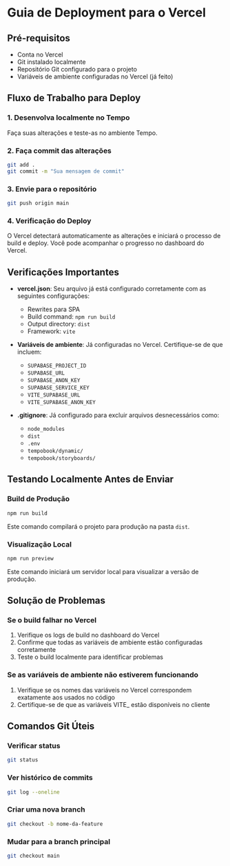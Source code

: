 # Guia de Deployment para o Vercel

## Pré-requisitos

- Conta no Vercel
- Git instalado localmente
- Repositório Git configurado para o projeto
- Variáveis de ambiente configuradas no Vercel (já feito)

## Fluxo de Trabalho para Deploy

### 1. Desenvolva localmente no Tempo

Faça suas alterações e teste-as no ambiente Tempo.

### 2. Faça commit das alterações

```bash
git add .
git commit -m "Sua mensagem de commit"
```

### 3. Envie para o repositório

```bash
git push origin main
```

### 4. Verificação do Deploy

O Vercel detectará automaticamente as alterações e iniciará o processo de build e deploy.
Você pode acompanhar o progresso no dashboard do Vercel.

## Verificações Importantes

- **vercel.json**: Seu arquivo já está configurado corretamente com as seguintes configurações:
  - Rewrites para SPA
  - Build command: `npm run build`
  - Output directory: `dist`
  - Framework: `vite`

- **Variáveis de ambiente**: Já configuradas no Vercel. Certifique-se de que incluem:
  - `SUPABASE_PROJECT_ID`
  - `SUPABASE_URL`
  - `SUPABASE_ANON_KEY`
  - `SUPABASE_SERVICE_KEY`
  - `VITE_SUPABASE_URL`
  - `VITE_SUPABASE_ANON_KEY`

- **.gitignore**: Já configurado para excluir arquivos desnecessários como:
  - `node_modules`
  - `dist`
  - `.env`
  - `tempobook/dynamic/`
  - `tempobook/storyboards/`

## Testando Localmente Antes de Enviar

### Build de Produção

```bash
npm run build
```

Este comando compilará o projeto para produção na pasta `dist`.

### Visualização Local

```bash
npm run preview
```

Este comando iniciará um servidor local para visualizar a versão de produção.

## Solução de Problemas

### Se o build falhar no Vercel

1. Verifique os logs de build no dashboard do Vercel
2. Confirme que todas as variáveis de ambiente estão configuradas corretamente
3. Teste o build localmente para identificar problemas

### Se as variáveis de ambiente não estiverem funcionando

1. Verifique se os nomes das variáveis no Vercel correspondem exatamente aos usados no código
2. Certifique-se de que as variáveis VITE_ estão disponíveis no cliente

## Comandos Git Úteis

### Verificar status

```bash
git status
```

### Ver histórico de commits

```bash
git log --oneline
```

### Criar uma nova branch

```bash
git checkout -b nome-da-feature
```

### Mudar para a branch principal

```bash
git checkout main
```
